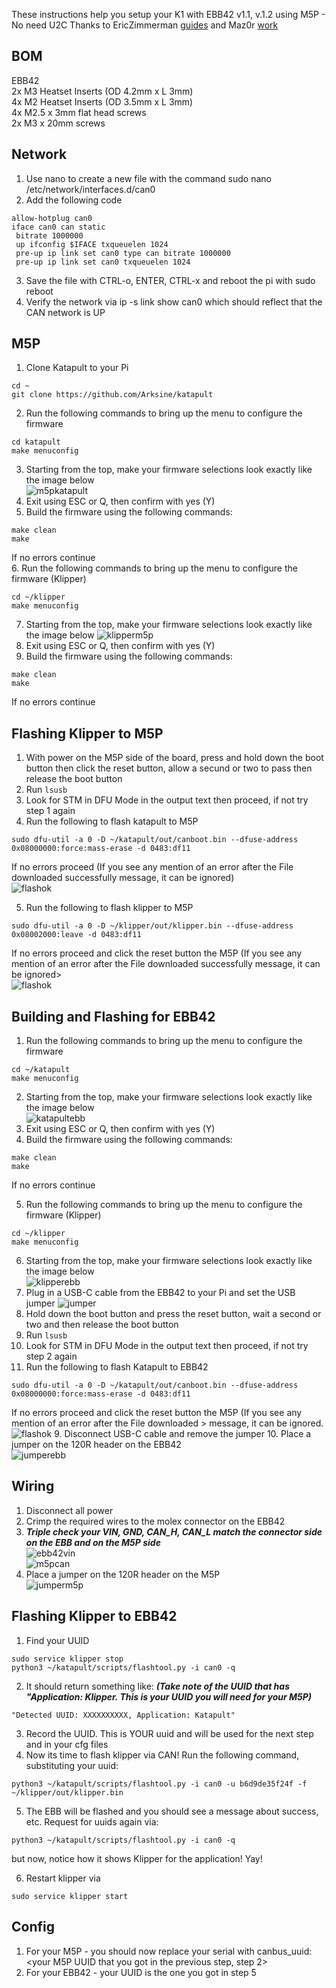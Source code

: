 These instructions help you setup your K1 with EBB42 v1.1, v.1.2 using M5P - No need U2C
Thanks to EricZimmerman [guides](https://github.com/EricZimmerman/VoronTools/tree/main) and Maz0r [work](https://github.com/maz0r/klipper_canbus)

## BOM
EBB42    
2x M3 Heatset Inserts (OD 4.2mm x L 3mm)  
4x M2 Heatset Inserts (OD 3.5mm x L 3mm)  
4x M2.5 x 3mm flat head screws  
2x M3 x 20mm screws  


## Network 
1. Use nano to create a new file with the command sudo nano /etc/network/interfaces.d/can0  
2. Add the following code  
```
allow-hotplug can0
iface can0 can static
 bitrate 1000000
 up ifconfig $IFACE txqueuelen 1024
 pre-up ip link set can0 type can bitrate 1000000
 pre-up ip link set can0 txqueuelen 1024
```
3. Save the file with CTRL-o, ENTER, CTRL-x and reboot the pi with sudo reboot  
4. Verify the network via ip -s link show can0 which should reflect that the CAN network is UP


## M5P
1. Clone Katapult to your Pi  

```
cd ~  
git clone https://github.com/Arksine/katapult
```  
2. Run the following commands to bring up the menu to configure the firmware  
```
cd katapult
make menuconfig
```  
3. Starting from the top, make your firmware selections look exactly like the image below  
![m5pkatapult](img/m5pkatapult.png)  
4. Exit using ESC or Q, then confirm with yes (Y)  
5. Build the firmware using the following commands:  
```
make clean
make
```
If no errors continue  
6. Run the following commands to bring up the menu to configure the firmware (Klipper)
```
cd ~/klipper
make menuconfig
```
7. Starting from the top, make your firmware selections look exactly like the image below
![klipperm5p](img/klipperm5p.png)  
8. Exit using ESC or Q, then confirm with yes (Y)  
9. Build the firmware using the following commands:
```
make clean
make
```
If no errors continue  

## Flashing Klipper to M5P
1. With power on the M5P side of the board, press and hold down the boot button then click the reset button, allow a secund or two to pass then release the boot button  
2. Run ``lsusb``  
3. Look for STM in DFU Mode in the output text then proceed, if not try step 1 again  
4. Run the following to flash katapult to M5P  
```
sudo dfu-util -a 0 -D ~/katapult/out/canboot.bin --dfuse-address 0x08000000:force:mass-erase -d 0483:df11
```
If no errors proceed  (If you see any mention of an error after the File downloaded successfully message, it can be ignored)  
![flashok](img/flashok.png)

5. Run the following to flash klipper to M5P
```
sudo dfu-util -a 0 -D ~/klipper/out/klipper.bin --dfuse-address 0x08002000:leave -d 0483:df11
```
If no errors proceed and click the reset button  the M5P (If you see any mention of an error after the File downloaded successfully message, it can be ignored>  
![flashok](img/flashok.png)

## Building and Flashing for EBB42

1. Run the following commands to bring up the menu to configure the firmware  
```
cd ~/katapult
make menuconfig
``` 

2. Starting from the top, make your firmware selections look exactly like the image below  
![katapultebb](img/katapultebb.png)  
3. Exit using ESC or Q, then confirm with yes (Y)  
4. Build the firmware using the following commands:  
```
make clean
make
```
If no errors continue  

5. Run the following commands to bring up the menu to configure the firmware  (Klipper)
```
cd ~/klipper
make menuconfig
``` 
6. Starting from the top, make your firmware selections look exactly like the image below  
![klipperebb](img/klipperebb.png)  
4. Plug in a USB-C cable from the EBB42 to your Pi and set the USB jumper
![jumper](img/jumper.jpg)  
5. Hold down the boot button and press the reset button, wait a second or two and then release the boot button  
6. Run ``lsusb``  
7. Look for STM in DFU Mode in the output text then proceed, if not try step 2 again  
8. Run the following to flash Katapult to EBB42
```
sudo dfu-util -a 0 -D ~/katapult/out/canboot.bin --dfuse-address 0x08000000:force:mass-erase -d 0483:df11
```
If no errors proceed and click the reset button  the M5P (If you see any mention of an error after the File downloaded >  message, it can be ignored.  
![flashok](img/flashok.png)
9. Disconnect USB-C cable and remove the jumper
10. Place a jumper on the 120R header on the EBB42  
![jumperebb](img/jumperebb.png)


## Wiring
1. Disconnect all power  
2. Crimp the required wires to the molex connector on the EBB42  
3. ***Triple check your VIN, GND, CAN_H, CAN_L match the connector side on the EBB and on the M5P side***  
![ebb42vin](img/ebb42vin.png)  
![m5pcan](img/m5pcan.png)  
4. Place a jumper on the 120R header on the M5P  
![jumperm5p](img/jumperm5p.png)  


## Flashing Klipper to EBB42
1. Find your UUID  
```
sudo service klipper stop
python3 ~/katapult/scripts/flashtool.py -i can0 -q
```
2. It should return something like: ***(Take note of the UUID that has "Application: Klipper. This is your UUID you will need for your M5P)***
```
"Detected UUID: XXXXXXXXXX, Application: Katapult"
```
3. Record the UUID. This is YOUR uuid and will be used for the next step and in your cfg files  
4. Now its time to flash klipper via CAN! Run the following command, substituting your uuid: 
```
python3 ~/katapult/scripts/flashtool.py -i can0 -u b6d9de35f24f -f ~/klipper/out/klipper.bin
```
5. The EBB will be flashed and you should see a message about success, etc. Request for uuids again via:  
```
python3 ~/katapult/scripts/flashtool.py -i can0 -q
```
but now, notice how it shows Klipper for the application! Yay!  

6. Restart klipper via  
```
sudo service klipper start
```

## Config
1. For your M5P - you should now replace your serial with canbus_uuid: <your M5P UUID that you got in the previous step, step 2>  
2. For your EBB42 - your UUID is the one you got in step 5  

